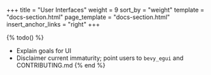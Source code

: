 +++
title = "User Interfaces"
weight = 9
sort_by = "weight"
template = "docs-section.html"
page_template = "docs-section.html"
insert_anchor_links = "right"
+++

{% todo() %}
* Explain goals for UI
* Disclaimer current immaturity; point users to `bevy_egui` and CONTRIBUTING.md
{% end %}
